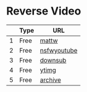 # Reverse Video 
|     | Type   | URL |
| --- | --- | --- |
| 1 | Free |  [mattw](https://mattw.io/youtube-geofind/) |
| 2 | Free |  [nsfwyoutube](https://www.nsfwyoutube.com/watch?v=) |
| 3 | Free |  [downsub](http://downsub.com/) |
| 4 | Free |  [ytimg](http://i.ytimg.com/vi/#/0.jpg) |
| 5 | Free |  [archive](https://archive.org/details/movies) |
